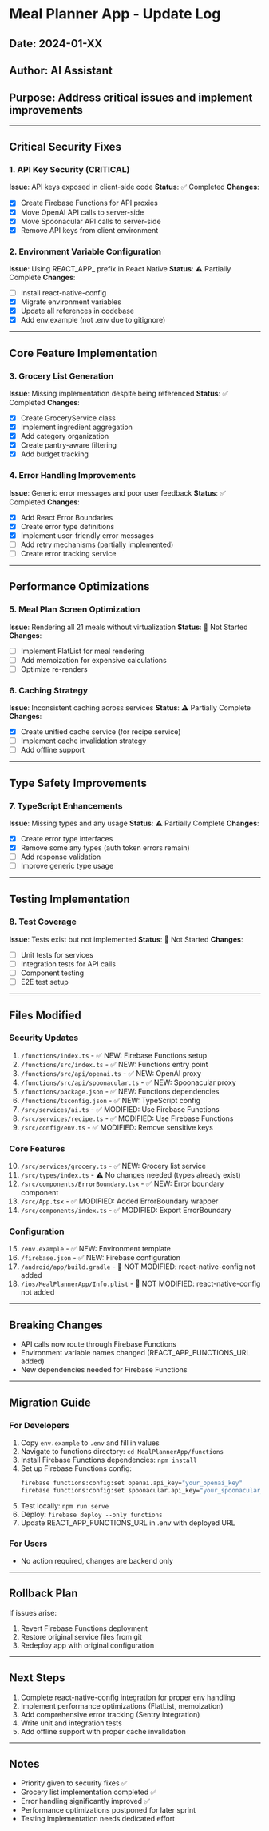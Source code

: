 # Meal Planner App - Update Log

## Date: 2024-01-XX
## Author: AI Assistant
## Purpose: Address critical issues and implement improvements

---

## Critical Security Fixes

### 1. API Key Security (CRITICAL)
**Issue**: API keys exposed in client-side code
**Status**: ✅ Completed
**Changes**:
- [x] Create Firebase Functions for API proxies
- [x] Move OpenAI API calls to server-side
- [x] Move Spoonacular API calls to server-side
- [x] Remove API keys from client environment

### 2. Environment Variable Configuration
**Issue**: Using REACT_APP_ prefix in React Native
**Status**: ⚠️  Partially Complete
**Changes**:
- [ ] Install react-native-config
- [x] Migrate environment variables  
- [x] Update all references in codebase
- [x] Add env.example (not .env due to gitignore)

---

## Core Feature Implementation

### 3. Grocery List Generation
**Issue**: Missing implementation despite being referenced
**Status**: ✅ Completed
**Changes**:
- [x] Create GroceryService class
- [x] Implement ingredient aggregation
- [x] Add category organization
- [x] Create pantry-aware filtering
- [x] Add budget tracking

### 4. Error Handling Improvements
**Issue**: Generic error messages and poor user feedback
**Status**: ✅ Completed
**Changes**:
- [x] Add React Error Boundaries
- [x] Create error type definitions
- [x] Implement user-friendly error messages
- [ ] Add retry mechanisms (partially implemented)
- [ ] Create error tracking service

---

## Performance Optimizations

### 5. Meal Plan Screen Optimization
**Issue**: Rendering all 21 meals without virtualization
**Status**: 🔄 Not Started
**Changes**:
- [ ] Implement FlatList for meal rendering
- [ ] Add memoization for expensive calculations
- [ ] Optimize re-renders

### 6. Caching Strategy
**Issue**: Inconsistent caching across services
**Status**: ⚠️  Partially Complete
**Changes**:
- [x] Create unified cache service (for recipe service)
- [ ] Implement cache invalidation strategy
- [ ] Add offline support

---

## Type Safety Improvements

### 7. TypeScript Enhancements
**Issue**: Missing types and any usage
**Status**: ⚠️  Partially Complete
**Changes**:
- [x] Create error type interfaces
- [x] Remove some any types (auth token errors remain)
- [ ] Add response validation
- [ ] Improve generic type usage

---

## Testing Implementation

### 8. Test Coverage
**Issue**: Tests exist but not implemented
**Status**: 🔄 Not Started
**Changes**:
- [ ] Unit tests for services
- [ ] Integration tests for API calls
- [ ] Component testing
- [ ] E2E test setup

---

## Files Modified

### Security Updates
1. `/functions/index.ts` - ✅ NEW: Firebase Functions setup
2. `/functions/src/index.ts` - ✅ NEW: Functions entry point
3. `/functions/src/api/openai.ts` - ✅ NEW: OpenAI proxy
4. `/functions/src/api/spoonacular.ts` - ✅ NEW: Spoonacular proxy
5. `/functions/package.json` - ✅ NEW: Functions dependencies
6. `/functions/tsconfig.json` - ✅ NEW: TypeScript config
7. `/src/services/ai.ts` - ✅ MODIFIED: Use Firebase Functions
8. `/src/services/recipe.ts` - ✅ MODIFIED: Use Firebase Functions
9. `/src/config/env.ts` - ✅ MODIFIED: Remove sensitive keys

### Core Features
10. `/src/services/grocery.ts` - ✅ NEW: Grocery list service
11. `/src/types/index.ts` - ⚠️  No changes needed (types already exist)
12. `/src/components/ErrorBoundary.tsx` - ✅ NEW: Error boundary component
13. `/src/App.tsx` - ✅ MODIFIED: Added ErrorBoundary wrapper
14. `/src/components/index.ts` - ✅ MODIFIED: Export ErrorBoundary

### Configuration
15. `/env.example` - ✅ NEW: Environment template
16. `/firebase.json` - ✅ NEW: Firebase configuration
17. `/android/app/build.gradle` - 🔄 NOT MODIFIED: react-native-config not added
18. `/ios/MealPlannerApp/Info.plist` - 🔄 NOT MODIFIED: react-native-config not added

---

## Breaking Changes
- API calls now route through Firebase Functions
- Environment variable names changed (REACT_APP_FUNCTIONS_URL added)
- New dependencies needed for Firebase Functions

---

## Migration Guide

### For Developers
1. Copy `env.example` to `.env` and fill in values
2. Navigate to functions directory: `cd MealPlannerApp/functions`
3. Install Firebase Functions dependencies: `npm install`
4. Set up Firebase Functions config:
   ```bash
   firebase functions:config:set openai.api_key="your_openai_key"
   firebase functions:config:set spoonacular.api_key="your_spoonacular_key"
   ```
5. Test locally: `npm run serve`
6. Deploy: `firebase deploy --only functions`
7. Update REACT_APP_FUNCTIONS_URL in .env with deployed URL

### For Users
- No action required, changes are backend only

---

## Rollback Plan
If issues arise:
1. Revert Firebase Functions deployment
2. Restore original service files from git
3. Redeploy app with original configuration

---

## Next Steps
1. Complete react-native-config integration for proper env handling
2. Implement performance optimizations (FlatList, memoization)
3. Add comprehensive error tracking (Sentry integration)
4. Write unit and integration tests
5. Add offline support with proper cache invalidation

---

## Notes
- Priority given to security fixes ✅
- Grocery list implementation completed ✅
- Error handling significantly improved ✅
- Performance optimizations postponed for later sprint
- Testing implementation needs dedicated effort 